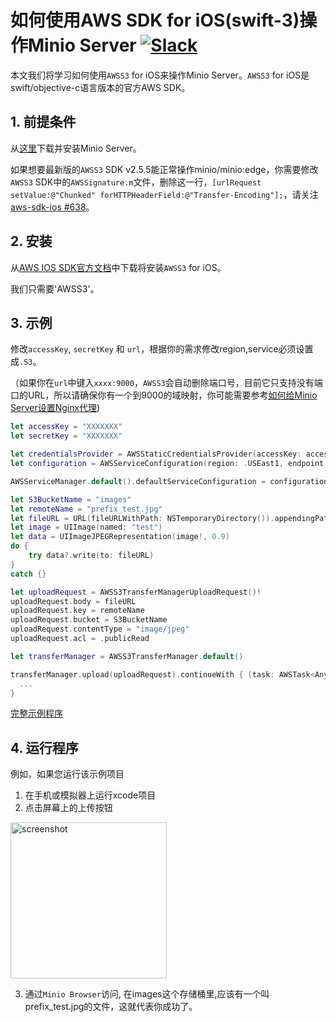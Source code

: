 # 如何使用AWS SDK for iOS(swift-3)操作Minio Server [![Slack](https://slack.minio.io/slack?type=svg)](https://slack.minio.io)

本文我们将学习如何使用`AWSS3` for iOS来操作Minio Server。`AWSS3` for iOS是swift/objective-c语言版本的官方AWS SDK。

## 1. 前提条件

从[这里](https://docs.minio.io/docs/minio-quickstart-guide)下载并安装Minio Server。

如果想要最新版的`AWSS3` SDK v2.5.5能正常操作minio/minio:edge，你需要修改`AWSS3` SDK中的`AWSSignature.m`文件，删除这一行，`[urlRequest setValue:@"Chunked" forHTTPHeaderField:@"Transfer-Encoding"];`，请关注[aws-sdk-ios #638](https://github.com/aws/aws-sdk-ios/pull/638)。

## 2. 安装

从[AWS IOS SDK官方文档](http://docs.aws.amazon.com/mobile/sdkforios/developerguide/setup-aws-sdk-for-ios.html)中下载将安装`AWSS3` for iOS。

我们只需要'AWSS3'。

## 3. 示例

修改`accessKey`, `secretKey` 和 `url`，根据你的需求修改region,service必须设置成`.S3`。

（如果你在`url`中键入`xxxx:9000`，`AWSS3`会自动删除端口号，目前它只支持没有端口的URL，所以请确保你有一个到9000的域映射，你可能需要参考[如何给Minio Server设置Nginx代理](https://docs.minio.io/docs/setup-nginx-proxy-with-minio))

``` swift
let accessKey = "XXXXXXX"
let secretKey = "XXXXXXX"

let credentialsProvider = AWSStaticCredentialsProvider(accessKey: accessKey, secretKey: secretKey)
let configuration = AWSServiceConfiguration(region: .USEast1, endpoint: AWSEndpoint(region: .USEast1, service: .S3, url: URL(string:"XXXXXX")),credentialsProvider: credentialsProvider)

AWSServiceManager.default().defaultServiceConfiguration = configuration

let S3BucketName = "images"
let remoteName = "prefix_test.jpg"
let fileURL = URL(fileURLWithPath: NSTemporaryDirectory()).appendingPathComponent(remoteName)
let image = UIImage(named: "test")
let data = UIImageJPEGRepresentation(image!, 0.9)
do {
    try data?.write(to: fileURL)
}
catch {}

let uploadRequest = AWSS3TransferManagerUploadRequest()!
uploadRequest.body = fileURL
uploadRequest.key = remoteName
uploadRequest.bucket = S3BucketName
uploadRequest.contentType = "image/jpeg"
uploadRequest.acl = .publicRead

let transferManager = AWSS3TransferManager.default()

transferManager.upload(uploadRequest).continueWith { (task: AWSTask<AnyObject>) -> Any? in
  ...
}
```

[完整示例程序](https://github.com/atom2ueki/minio-ios-example)

## 4. 运行程序

例如，如果您运行该示例项目
1. 在手机或模拟器上运行xcode项目
2. 点击屏幕上的上传按钮

<img src="../screenshots/iOS-test-app.png" alt="screenshot" height="250">

3. 通过`Minio Browser`访问, 在images这个存储桶里,应该有一个叫prefix_test.jpg的文件，这就代表你成功了。 
